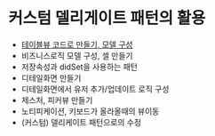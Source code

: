 # 커스텀 델리게이트 패턴의 활용
- [테이블뷰 코드로 만들기, 모델 구성](https://github.com/ZE-R0-1/Swift-TIL/blob/main/AppPractice/8-%EC%BB%A4%EC%8A%A4%ED%85%80%20%EB%8D%B8%EB%A6%AC%EA%B2%8C%EC%9D%B4%ED%8A%B8%20%ED%8C%A8%ED%84%B4%EC%9D%98%20%ED%99%9C%EC%9A%A9/%ED%85%8C%EC%9D%B4%EB%B8%94%EB%B7%B0%20%EC%BD%94%EB%93%9C%EB%A1%9C%20%EB%A7%8C%EB%93%A4%EA%B8%B0%2C%20%EB%AA%A8%EB%8D%B8%EA%B5%AC%EC%84%B1.md)
- 비즈니스로직 모델 구성, 셀 만들기
- 저장속성과 didSet을 사용하는 패턴
- 디테일화면 만들기
- 디테일화면에서 유저 추가/업데이트 로직 구성
- 제스처, 피커뷰 만들기
- 노티피케이션, 키보드가 올라올때의 뷰이동
- (커스텀) 델리케이트 패턴으로의 수정
